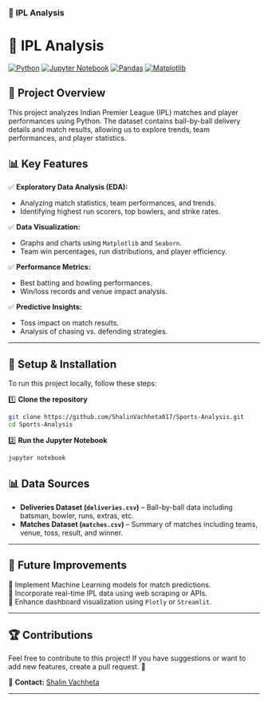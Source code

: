 
### 📌 **IPL Analysis**

# 🏏 IPL Analysis
[![Python](https://img.shields.io/badge/Python-3.8%2B-blue.svg)](https://www.python.org/)
[![Jupyter Notebook](https://img.shields.io/badge/Jupyter-Notebook-orange.svg)](https://jupyter.org/)
[![Pandas](https://img.shields.io/badge/Pandas-Data%20Analysis-green.svg)](https://pandas.pydata.org/)
[![Matplotlib](https://img.shields.io/badge/Matplotlib-Visualization-red.svg)](https://matplotlib.org/)

## 📌 **Project Overview**
This project analyzes Indian Premier League (IPL) matches and player performances using Python. The dataset contains ball-by-ball delivery details and match results, allowing us to explore trends, team performances, and player statistics.

## 📊 **Key Features**
✅ **Exploratory Data Analysis (EDA):**  
   - Analyzing match statistics, team performances, and trends.  
   - Identifying highest run scorers, top bowlers, and strike rates.  

✅ **Data Visualization:**  
   - Graphs and charts using `Matplotlib` and `Seaborn`.  
   - Team win percentages, run distributions, and player efficiency.  

✅ **Performance Metrics:**  
   - Best batting and bowling performances.  
   - Win/loss records and venue impact analysis.  

✅ **Predictive Insights:**  
   - Toss impact on match results.  
   - Analysis of chasing vs. defending strategies.  

---

## 🔧 **Setup & Installation**
To run this project locally, follow these steps:

1️⃣ **Clone the repository**
```sh
git clone https://github.com/ShalinVachheta017/Sports-Analysis.git
cd Sports-Analysis
```

2️⃣ **Run the Jupyter Notebook**
```sh
jupyter notebook
```


## 📊 **Data Sources**
- **Deliveries Dataset (`deliveries.csv`)** – Ball-by-ball data including batsman, bowler, runs, extras, etc.
- **Matches Dataset (`matches.csv`)** – Summary of matches including teams, venue, toss, result, and winner.

---


## 🚀 **Future Improvements**
🔹 Implement Machine Learning models for match predictions.  
🔹 Incorporate real-time IPL data using web scraping or APIs.  
🔹 Enhance dashboard visualization using `Plotly` or `Streamlit`.

---

## 🏆 **Contributions**
Feel free to contribute to this project! If you have suggestions or want to add new features, create a pull request. 🚀

📧 **Contact:** [Shalin Vachheta](https://github.com/ShalinVachheta017)  

---
